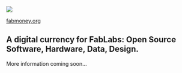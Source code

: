 <img src="https://raw.github.com/OpenP2PDesignOrg/FABMoney/master/doc/header.png">

[fabmoney.org](http://fabmoney.org)


A digital currency for FabLabs: Open Source Software, Hardware, Data, Design.
-----------------------------------------------------------------------------


More information coming soon...